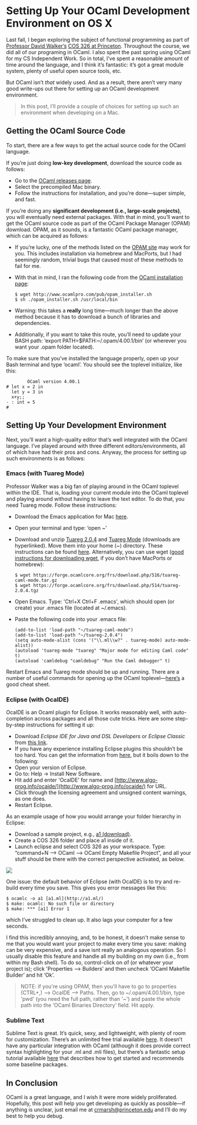 # Setting Up Your OCaml Development Environment on OS X

Last fall, I began exploring the subject of functional programming as part of [Professor David Walker’s](http://www.cs.princeton.edu/~dpw/) [COS 326 at Princeton](http://www.cs.princeton.edu/~dpw/courses/cos326-12/info.php). Throughout the course, we did all of our programing in OCaml. I also spent the past spring using OCaml for my CS Independent Work. So in total, I’ve spent a reasonable amount of time around the language, and I think it’s fantastic: it’s got a great module system, plenty of useful open source tools, etc.

But OCaml isn’t _that_ widely used. And as a result, there aren’t very many good write-ups out there for setting up an OCaml development environment.

> In this post, I’ll provide a couple of choices for setting up such an environment when developing on a Mac.

## Getting the OCaml Source Code

To start, there are a few ways to get the actual source code for the OCaml language.

If you’re just doing **low-key development**, download the source code as follows:

*   Go to the [OCaml releases page](http://ocaml.org/releases/).
*   Select the precompiled Mac binary.
*   Follow the instructions for installation, and you're done—super simple, and fast.

If you’re doing any **significant development (i.e., large-scale projects)**, you will eventually need external packages. With that in mind, you’ll want to get the OCaml source code as part of the OCaml Package Manager (OPAM) download. OPAM, as it sounds, is a fantastic OCaml package manager, which can be acquired as follows:

*   If you’re lucky, one of the methods listed on the [OPAM site](http://opam.ocamlpro.com/doc/Quick_Install.html) may work for you. This includes installation via homebrew and MacPorts, but I had seemingly random, trivial bugs that caused most of these methods to fail for me.
*   With that in mind, I ran the following code from the [OCaml installation page](http://ocaml.org/install.html):

        $ wget http://www.ocamlpro.com/pub/opam_installer.sh
        $ sh ./opam_installer.sh /usr/local/bin

*   Warning: this takes a **really** long time—much longer than the above method because it has to download a bunch of libraries and dependencies.
*   Additionally, if you want to take this route, you’ll need to update your BASH path: ‘export PATH=$PATH:~/.opam/4.00.1/bin’ (or wherever you want your .opam folder located).

To make sure that you’ve installed the language properly, open up your Bash terminal and type ‘ocaml’. You should see the toplevel initialize, like this:

<!--?prettify lang=ml?-->

            OCaml version 4.00.1
    # let x = 2 in
      let y = 3 in
      x+y;;
    - : int = 5
    #

## Setting Up Your Development Environment

Next, you’ll want a high-quality editor that’s well integrated with the OCaml language. I’ve played around with three different editors/environments, all of which have had their pros and cons. Anyway, the process for setting up such environments is as follows:

### Emacs (with Tuareg Mode)

Professor Walker was a big fan of playing around in the OCaml toplevel within the IDE. That is, loading your current module into the OCaml toplevel and playing around without having to leave the text editor. To do that, you need Tuareg mode. Follow these instructions:

*   Download the Emacs application for Mac [here](http://emacsformacosx.com).
*   Open your terminal and type: ‘open ~’
*   Download and unzip [Tuareg 2.0.4](https://forge.ocamlcore.org/frs/download.php/514/tuareg-2.0.4.tgz) and [Tuareg Mode](https://forge.ocamlcore.org/frs/download.php/516/tuareg-caml-mode.tar.gz) (downloads are hyperlinked). Move them into your home (~) directory. These instructions can be found [here](http://cs51.seas.harvard.edu/ocaml-install.html#tuareg). Alternatively, you can use wget ([good instructions for downloading wget](http://osxdaily.com/2012/05/22/install-wget-mac-os-x/), if you don’t have MacPorts or homebrew):

        $ wget https://forge.ocamlcore.org/frs/download.php/516/tuareg-caml-mode.tar.gz
        $ wget https://forge.ocamlcore.org/frs/download.php/514/tuareg-2.0.4.tgz

*   Open Emacs. Type: 'Ctrl+X Ctrl+F .emacs', which should open (or create) your .emacs file (located at ~/.emacs).
*   Paste the following code into your .emacs file:

        (add-to-list 'load-path "~/tuareg-caml-mode")
        (add-to-list 'load-path "~/tuareg-2.0.4")
        (setq auto-mode-alist (cons '("\\.ml\\w?" . tuareg-mode) auto-mode-alist))
        (autoload 'tuareg-mode "tuareg" "Major mode for editing Caml code" t)
        (autoload 'camldebug "camldebug" "Run the Caml debugger" t)

Restart Emacs and Tuareg mode should be up and running. There are a number of useful commands for opening up the OCaml toplevel—[here’s](http://www.ocamlpro.com/files/tuareg-mode.pdf) a good cheat sheet.

### Eclipse (with OcaIDE)

OcaIDE is an Ocaml plugin for Eclipse. It works reasonably well, with auto-completion across packages and all those cute tricks. Here are some step-by-step instructions for setting it up:

*   Download *Eclipse IDE for Java and DSL Developers* or *Eclipse Classic* from [this link](http://www.eclipse.org/downloads/).
*   If you have any experience installing Eclipse plugins this shouldn’t be too hard. You can get the information from [here](http://www.algo-prog.info/ocaide/install.php), but it boils down to the following:
*   Open your version of Eclipse.
*   Go to: Help -> Install New Software.
*   Hit add and enter 'OcaIDE' for name and [<a href="http://www.algo-prog.info/ocaide/">http://www.algo-prog.info/ocaide/](http://www.algo-prog.info/ocaide/)</a> for URL.
*   Click through the licensing agreement and unsigned content warnings, as one does.
*   Restart Eclipse.

As an example usage of how you would arrange your folder hierarchy in Eclipse:

*   Download a sample project, e.g., [a1 (download)](http://www.cs.princeton.edu/~dpw/courses/cos326-12/ass/a1.tgz).
*   Create a COS 326 folder and place a1 inside of it.
*   Launch eclipse and select COS 326 as your workspace. Type: “command+N –> OCaml –> OCaml Empty Makefile Project”, and all your stuff should be there with the correct perspective activated, as below.

<img src="http://media.tumblr.com/dcbeeca9a13838be696dcf7b7d04289f/tumblr_inline_mnklabyhIE1qz4rgp.png" class="center">

One issue: the default behavior of Eclipse (with OcaIDE) is to try and re-build every time you save. This gives you error messages like this:

    $ ocamlc -o a1 [a1.ml](http://a1.ml/)
    $ make: ocamlc: No such file or directory
    $ make: *** [a1] Error 1

which I’ve struggled to clean up. It also lags your computer for a few seconds.

I find this incredibly annoying, and, to be honest, it doesn't make sense to me that you would want your project to make every time you save: making can be very expensive, and a save isnt really an analogous operation. So I usually disable this feature and handle all my building on my own (i.e., from within my Bash shell). To do so, control-click on *a1* (or whatever your project is); click 'Properties –> Builders’ and then uncheck ‘OCaml Makefile Builder’ and hit ‘Ok’.

> NOTE: if you're using OPAM, then you'll have to go to properties (CTRL+,) –> OcaIDE –> Paths. Then, go to ~/.opam/4.00.1/bin, type 'pwd' (you need the full path, rather than '~') and paste the whole path into the ‘OCaml Binaries Directory’ field. Hit apply.

### Sublime Text

Sublime Text is great. It’s quick, sexy, and lightweight, with plenty of room for customization. There’s an unlimited free trial available [here](http://www.sublimetext.com/2). It doesn’t have any particular integration with OCaml (although it does provide correct syntax highlighting for your .ml and .mli files), but there’s a fantastic setup tutorial available [here](http://blog.alexmaccaw.com/sublime-text) that describes how to get started and recommends some baseline packages.

## In Conclusion

OCaml is a great language, and I wish it were more widely proliferated. Hopefully, this post will help you get developing as quickly as possible—if anything is unclear, just email me at [crmarsh@princeton.edu](mailto:crmarsh@princeton.edu) and I’ll do my best to help you debug.
